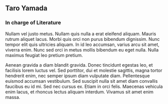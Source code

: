 ## Taro Yamada
### In charge of Literature

Nullam vel justo metus. Nullam quis nulla a erat eleifend aliquam. Mauris rutrum aliquet lacus. Morbi quis orci non purus bibendum dignissim. Nunc tempor elit quis ultricies aliquam. In id leo accumsan, varius arcu sit amet, viverra enim. Nunc sed orci in metus mollis bibendum eu eget nulla. Nulla maximus feugiat leo pretium pretium.

Aenean gravida a diam blandit gravida. Donec tincidunt egestas leo, et facilisis lorem luctus vel. Sed porttitor, dui et molestie sagittis, magna tortor hendrerit enim, nec semper ipsum diam vulputate diam. Pellentesque euismod accumsan vestibulum. Sed suscipit nulla sit amet diam convallis faucibus eu id mi. Sed nec cursus ex. Etiam in orci felis. Maecenas vehicula enim lacus, et rhoncus lectus aliquam interdum. Vivamus sit amet enim massa. 